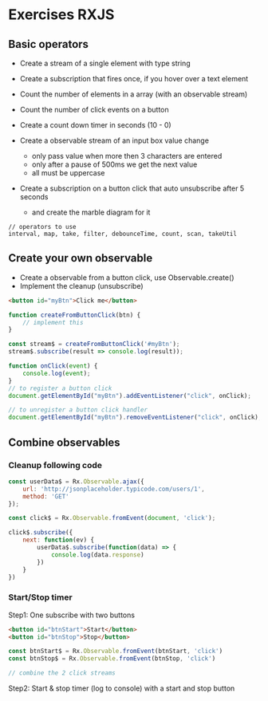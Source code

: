 # Exercises RXJS

## Basic operators

- Create a stream of a single element with type string

- Create a subscription that fires once, if you hover over a text element

- Count the number of elements in a array (with an observable stream)

- Count the number of click events on a button

- Create a count down timer in seconds (10 - 0)

- Create a observable stream of an input box value change

    + only pass value when more then 3 characters are entered
    + only after a pause of 500ms we get the next value
    + all must be uppercase

- Create a subscription on a button click that auto unsubscribe after 5 seconds

    + and create the marble diagram for it


```
// operators to use
interval, map, take, filter, debounceTime, count, scan, takeUtil
```

## Create your own observable

- Create a observable from a button click, use Observable.create()
- Implement the cleanup (unsubscribe)


```html
<button id="myBtn">Click me</button>
```

```js
function createFromButtonClick(btn) {
    // implement this
}

const stream$ = createFromButtonClick('#myBtn');
stream$.subscribe(result => console.log(result));

```

```js
function onClick(event) {
    console.log(event);
}
// to register a button click
document.getElementById("myBtn").addEventListener("click", onClick);

// to unregister a button click handler
document.getElementById("myBtn").removeEventListener("click", onClick);
```

## Combine observables

### Cleanup following code

```js
const userData$ = Rx.Observable.ajax({
    url: 'http://jsonplaceholder.typicode.com/users/1',
    method: 'GET'
});

const click$ = Rx.Observable.fromEvent(document, 'click');

click$.subscribe({
    next: function(ev) {
        userData$.subscribe(function(data) => {
            console.log(data.response)
        })
    }
})
```

### Start/Stop timer

Step1: One subscribe with two buttons

```html
<button id="btnStart">Start</button>
<button id="btnStop">Stop</button>
```

```js
const btnStart$ = Rx.Observable.fromEvent(btnStart, 'click')
const btnStop$ = Rx.Observable.fromEvent(btnStop, 'click')

// combine the 2 click streams
```

Step2: Start & stop timer (log to console) with a start and stop button
